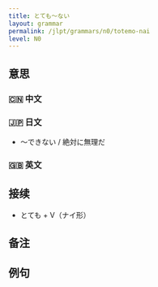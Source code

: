 ```yaml
---
title: とても〜ない
layout: grammar
permalink: /jlpt/grammars/n0/totemo-nai
level: N0
---
```


## 意思

### 🇨🇳 中文


### 🇯🇵 日文

- 〜できない / 絶対に無理だ

### 🇬🇧 英文


## 接续

- とても + V（ナイ形）

## 备注


## 例句

